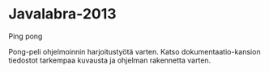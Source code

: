 Javalabra-2013
==============

Ping pong

Pong-peli ohjelmoinnin harjoitustyötä varten. Katso dokumentaatio-kansion tiedostot tarkempaa kuvausta ja ohjelman rakennetta varten.
